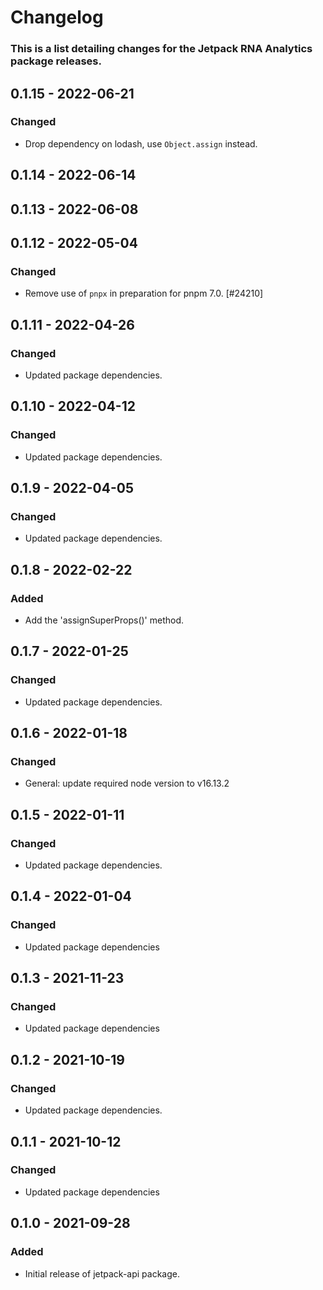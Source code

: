 # Changelog

### This is a list detailing changes for the Jetpack RNA Analytics package releases.

## 0.1.15 - 2022-06-21
### Changed
- Drop dependency on lodash, use `Object.assign` instead.

## 0.1.14 - 2022-06-14

## 0.1.13 - 2022-06-08

## 0.1.12 - 2022-05-04
### Changed
- Remove use of `pnpx` in preparation for pnpm 7.0. [#24210]

## 0.1.11 - 2022-04-26
### Changed
- Updated package dependencies.

## 0.1.10 - 2022-04-12
### Changed
- Updated package dependencies.

## 0.1.9 - 2022-04-05
### Changed
- Updated package dependencies.

## 0.1.8 - 2022-02-22
### Added
- Add the 'assignSuperProps()' method.

## 0.1.7 - 2022-01-25
### Changed
- Updated package dependencies.

## 0.1.6 - 2022-01-18
### Changed
- General: update required node version to v16.13.2

## 0.1.5 - 2022-01-11
### Changed
- Updated package dependencies.

## 0.1.4 - 2022-01-04
### Changed
- Updated package dependencies

## 0.1.3 - 2021-11-23
### Changed
- Updated package dependencies

## 0.1.2 - 2021-10-19
### Changed
- Updated package dependencies.

## 0.1.1 - 2021-10-12
### Changed
- Updated package dependencies

## 0.1.0 - 2021-09-28
### Added
- Initial release of jetpack-api package.
